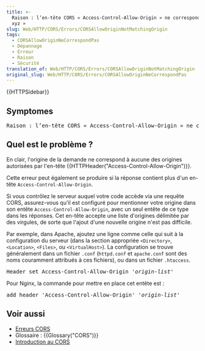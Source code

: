 ```yaml
---
title: >-
  Raison : l’en-tête CORS « Access-Control-Allow-Origin » ne correspond pas à «
  xyz »
slug: Web/HTTP/CORS/Errors/CORSAllowOriginNotMatchingOrigin
tags:
  - CORSAllowOriginNeCorrespondPas
  - Dépannage
  - Erreur
  - Raison
  - Sécurité
translation_of: Web/HTTP/CORS/Errors/CORSAllowOriginNotMatchingOrigin
original_slug: Web/HTTP/CORS/Errors/CORSAllowOriginNeCorrespondPas
---
```

<div>{{HTTPSidebar}}</div>

<h2 id="Symptomes">Symptomes</h2>

<pre class="syntaxbox">Raison : l’en-tête CORS « Access-Control-Allow-Origin » ne correspond pas à « xyz »</pre>

<h2 id="Quel_est_le_problème">Quel est le problème ?</h2>

<p>En clair, l'origine de la demande ne correspond à aucune des origines autorisées par l'en-tête {{HTTPHeader("Access-Control-Allow-Origin")}}.</p>

<p>Cette erreur peut également se produire si la réponse contient plus d'un en-tête <code>Access-Control-Allow-Origin</code>.</p>

<p>Si vous contrôlez le serveur auquel votre code accède via une requête CORS, assurez-vous qu'il est configuré pour mentionner votre origine dans son entête <code>Access-Control-Allow-Origin</code>, avec un seul entête de ce type dans les réponses. Cet en-tête accepte une liste d'origines délimitée par des virgules, de sorte que l'ajout d'une nouvelle origine n'est pas difficile.</p>

<p>Par exemple, dans Apache, ajoutez une ligne comme celle qui suit à la configuration du serveur (dans la section appropriée <code>&lt;Directory&gt;</code>, <code>&lt;Location&gt;</code>, <code>&lt;Files&gt;</code>, ou <code>&lt;VirtualHost&gt;</code>). La configuration se trouve généralement dans un fichier <code>.conf</code> (<code>httpd.conf</code> et <code>apache.conf</code> sont des noms couramment attribués à ces fichiers), ou dans un fichier <code>.htaccess</code>.</p>

<pre>Header set Access-Control-Allow-Origin '<em>origin-list</em>'</pre>

<p>Pour Nginx, la commande pour mettre en place cet entête est :</p>

<pre>add_header 'Access-Control-Allow-Origin' '<em>origin-list</em>'</pre>

<h2 id="Voir_aussi">Voir aussi</h2>

<ul>
 <li><a href="https://developer.mozilla.org/fr/docs/Web/HTTP/CORS/Errors">Erreurs CORS</a></li>
 <li>Glossaire : {{Glossary("CORS")}}</li>
 <li><a href="/fr/docs/Web/HTTP/CORS">Introduction au CORS</a></li>
</ul>
